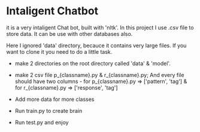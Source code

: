 # Intaligent Chatbot
it is a very intaligent Chat bot, built with 'nltk'. In this project I use .csv file to store data. It can be use with other databases also.

Here I ignored 'data' directory, becauce it contains very large files. If you want to clone  it you need to do a little task.

* make 2 directories on the root directory called 'data' & 'model'.
* make 2 csv file p_{classname}.py & r_{classname}.py; And every file should have two columns - for p_{classname}.py => ['pattern', 'tag'] & for r_{classname}.py => ['response', 'tag']

* Add more data for more classes
* Run train.py to create brain
* Run test.py and enjoy